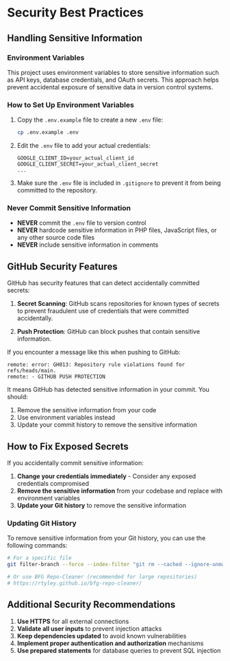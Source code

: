 # Security Best Practices

## Handling Sensitive Information

### Environment Variables

This project uses environment variables to store sensitive information such as API keys, database credentials, and OAuth secrets. This approach helps prevent accidental exposure of sensitive data in version control systems.

### How to Set Up Environment Variables

1. Copy the `.env.example` file to create a new `.env` file:
   ```bash
   cp .env.example .env
   ```

2. Edit the `.env` file to add your actual credentials:
   ```
   GOOGLE_CLIENT_ID=your_actual_client_id
   GOOGLE_CLIENT_SECRET=your_actual_client_secret
   ...
   ```

3. Make sure the `.env` file is included in `.gitignore` to prevent it from being committed to the repository.

### Never Commit Sensitive Information

- **NEVER** commit the `.env` file to version control
- **NEVER** hardcode sensitive information in PHP files, JavaScript files, or any other source code files
- **NEVER** include sensitive information in comments

## GitHub Security Features

GitHub has security features that can detect accidentally committed secrets:

1. **Secret Scanning**: GitHub scans repositories for known types of secrets to prevent fraudulent use of credentials that were committed accidentally.

2. **Push Protection**: GitHub can block pushes that contain sensitive information.

If you encounter a message like this when pushing to GitHub:

```
remote: error: GH013: Repository rule violations found for refs/heads/main.
remote: - GITHUB PUSH PROTECTION
```

It means GitHub has detected sensitive information in your commit. You should:

1. Remove the sensitive information from your code
2. Use environment variables instead
3. Update your commit history to remove the sensitive information

## How to Fix Exposed Secrets

If you accidentally commit sensitive information:

1. **Change your credentials immediately** - Consider any exposed credentials compromised
2. **Remove the sensitive information** from your codebase and replace with environment variables
3. **Update your Git history** to remove the sensitive information

### Updating Git History

To remove sensitive information from your Git history, you can use the following commands:

```bash
# For a specific file
git filter-branch --force --index-filter "git rm --cached --ignore-unmatch path/to/file" HEAD

# Or use BFG Repo-Cleaner (recommended for large repositories)
# https://rtyley.github.io/bfg-repo-cleaner/
```

## Additional Security Recommendations

1. **Use HTTPS** for all external connections
2. **Validate all user inputs** to prevent injection attacks
3. **Keep dependencies updated** to avoid known vulnerabilities
4. **Implement proper authentication and authorization** mechanisms
5. **Use prepared statements** for database queries to prevent SQL injection